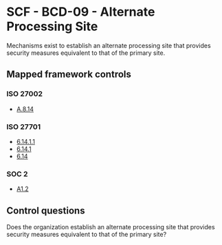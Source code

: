 # SCF - BCD-09 - Alternate Processing Site
Mechanisms exist to establish an alternate processing site that provides security measures equivalent to that of the primary site.
## Mapped framework controls
### ISO 27002
- [A.8.14](../iso27002/a-8.md#a814)
  
### ISO 27701
- [6.14.1.1](../iso27701/61411.md)
- [6.14.1](../iso27701/6141.md)
- [6.14](../iso27701/614.md)
  
### SOC 2
- [A1.2](../soc2/a12.md)
  
## Control questions
Does the organization establish an alternate processing site that provides security measures equivalent to that of the primary site?
  